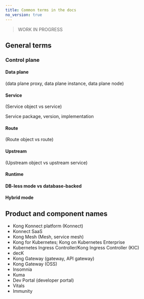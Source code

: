 ```yaml
---
title: Common terms in the docs
no_version: true
---
```


> WORK IN PROGRESS

## General terms

### Control plane

#### Data plane
(data plane proxy, data plane instance, data plane node)

#### Service
(Service object vs service)

Service package, version, implementation

#### Route
(Route object vs route)

#### Upstream
(Upstream object vs upstream service)

#### Runtime

#### DB-less mode vs database-backed

#### Hybrid mode


## Product and component names

* Kong Konnect platform (Konnect)
* Konnect SaaS
* Kong Mesh (Mesh, service mesh)
* Kong for Kubernetes; Kong on Kubernetes Enterprise
* Kubernetes Ingress Controller/Kong Ingress Controller (KIC)
* decK
* Kong Gateway (gateway, API gateway)
* Kong Gateway (OSS)
* Insomnia
* Kuma
* Dev Portal (developer portal)
* Vitals
* Immunity
